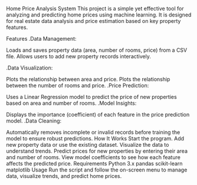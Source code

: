 Home Price Analysis System
This project is a simple yet effective tool for analyzing and predicting home prices using machine learning. It is designed for real estate data analysis and price estimation based on key property features.

Features
.Data Management:

Loads and saves property data (area, number of rooms, price) from a CSV file.
Allows users to add new property records interactively.

.Data Visualization:

Plots the relationship between area and price.
Plots the relationship between the number of rooms and price.
.Price Prediction:

Uses a Linear Regression model to predict the price of new properties based on area and number of rooms.
.Model Insights:

Displays the importance (coefficient) of each feature in the price prediction model.
.Data Cleaning:

Automatically removes incomplete or invalid records before training the model to ensure robust predictions.
How It Works
Start the program.
Add new property data or use the existing dataset.
Visualize the data to understand trends.
Predict prices for new properties by entering their area and number of rooms.
View model coefficients to see how each feature affects the predicted price.
Requirements
Python 3.x
pandas
scikit-learn
matplotlib
Usage
Run the script and follow the on-screen menu to manage data, visualize trends, and predict home prices.
